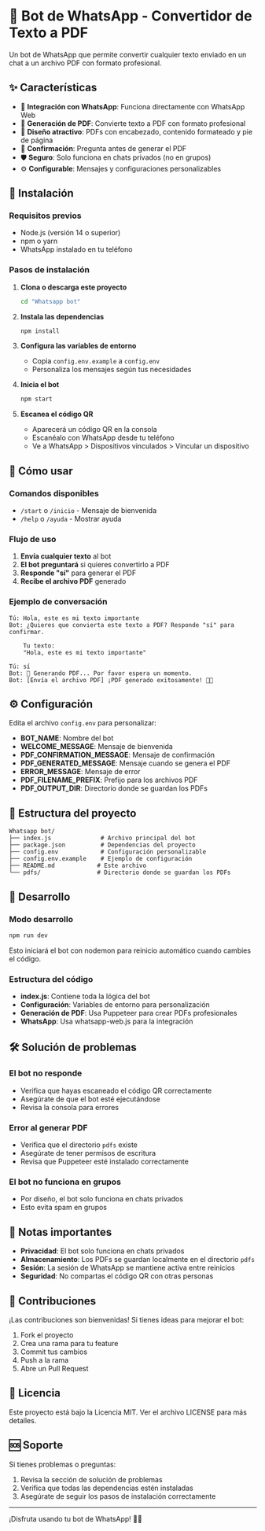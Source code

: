 # 🤖 Bot de WhatsApp - Convertidor de Texto a PDF

Un bot de WhatsApp que permite convertir cualquier texto enviado en un chat a un archivo PDF con formato profesional.

## ✨ Características

- 📱 **Integración con WhatsApp**: Funciona directamente con WhatsApp Web
- 📄 **Generación de PDF**: Convierte texto a PDF con formato profesional
- 🎨 **Diseño atractivo**: PDFs con encabezado, contenido formateado y pie de página
- 🔄 **Confirmación**: Pregunta antes de generar el PDF
- 🛡️ **Seguro**: Solo funciona en chats privados (no en grupos)
- ⚙️ **Configurable**: Mensajes y configuraciones personalizables

## 🚀 Instalación

### Requisitos previos

- Node.js (versión 14 o superior)
- npm o yarn
- WhatsApp instalado en tu teléfono

### Pasos de instalación

1. **Clona o descarga este proyecto**
   ```bash
   cd "Whatsapp bot"
   ```

2. **Instala las dependencias**
   ```bash
   npm install
   ```

3. **Configura las variables de entorno**
   - Copia `config.env.example` a `config.env`
   - Personaliza los mensajes según tus necesidades

4. **Inicia el bot**
   ```bash
   npm start
   ```

5. **Escanea el código QR**
   - Aparecerá un código QR en la consola
   - Escanéalo con WhatsApp desde tu teléfono
   - Ve a WhatsApp > Dispositivos vinculados > Vincular un dispositivo

## 📱 Cómo usar

### Comandos disponibles

- `/start` o `/inicio` - Mensaje de bienvenida
- `/help` o `/ayuda` - Mostrar ayuda

### Flujo de uso

1. **Envía cualquier texto** al bot
2. **El bot preguntará** si quieres convertirlo a PDF
3. **Responde "sí"** para generar el PDF
4. **Recibe el archivo PDF** generado

### Ejemplo de conversación

```
Tú: Hola, este es mi texto importante
Bot: ¿Quieres que convierta este texto a PDF? Responde "sí" para confirmar.

    Tu texto:
    "Hola, este es mi texto importante"

Tú: sí
Bot: 🔄 Generando PDF... Por favor espera un momento.
Bot: [Envía el archivo PDF] ¡PDF generado exitosamente! 📄✨
```

## ⚙️ Configuración

Edita el archivo `config.env` para personalizar:

- **BOT_NAME**: Nombre del bot
- **WELCOME_MESSAGE**: Mensaje de bienvenida
- **PDF_CONFIRMATION_MESSAGE**: Mensaje de confirmación
- **PDF_GENERATED_MESSAGE**: Mensaje cuando se genera el PDF
- **ERROR_MESSAGE**: Mensaje de error
- **PDF_FILENAME_PREFIX**: Prefijo para los archivos PDF
- **PDF_OUTPUT_DIR**: Directorio donde se guardan los PDFs

## 📁 Estructura del proyecto

```
Whatsapp bot/
├── index.js              # Archivo principal del bot
├── package.json          # Dependencias del proyecto
├── config.env            # Configuración personalizable
├── config.env.example    # Ejemplo de configuración
├── README.md            # Este archivo
└── pdfs/                # Directorio donde se guardan los PDFs
```

## 🔧 Desarrollo

### Modo desarrollo

```bash
npm run dev
```

Esto iniciará el bot con nodemon para reinicio automático cuando cambies el código.

### Estructura del código

- **index.js**: Contiene toda la lógica del bot
- **Configuración**: Variables de entorno para personalización
- **Generación de PDF**: Usa Puppeteer para crear PDFs profesionales
- **WhatsApp**: Usa whatsapp-web.js para la integración

## 🛠️ Solución de problemas

### El bot no responde
- Verifica que hayas escaneado el código QR correctamente
- Asegúrate de que el bot esté ejecutándose
- Revisa la consola para errores

### Error al generar PDF
- Verifica que el directorio `pdfs` existe
- Asegúrate de tener permisos de escritura
- Revisa que Puppeteer esté instalado correctamente

### El bot no funciona en grupos
- Por diseño, el bot solo funciona en chats privados
- Esto evita spam en grupos

## 📝 Notas importantes

- **Privacidad**: El bot solo funciona en chats privados
- **Almacenamiento**: Los PDFs se guardan localmente en el directorio `pdfs`
- **Sesión**: La sesión de WhatsApp se mantiene activa entre reinicios
- **Seguridad**: No compartas el código QR con otras personas

## 🤝 Contribuciones

¡Las contribuciones son bienvenidas! Si tienes ideas para mejorar el bot:

1. Fork el proyecto
2. Crea una rama para tu feature
3. Commit tus cambios
4. Push a la rama
5. Abre un Pull Request

## 📄 Licencia

Este proyecto está bajo la Licencia MIT. Ver el archivo LICENSE para más detalles.

## 🆘 Soporte

Si tienes problemas o preguntas:

1. Revisa la sección de solución de problemas
2. Verifica que todas las dependencias estén instaladas
3. Asegúrate de seguir los pasos de instalación correctamente

---

¡Disfruta usando tu bot de WhatsApp! 🤖✨
